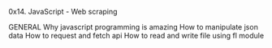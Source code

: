 0x14. JavaScript - Web scraping

GENERAL
Why javascript programming is amazing
How to manipulate json data
How to request and fetch api
How to read and write file using fl module
